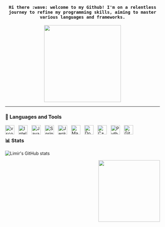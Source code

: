 <h4 align="center"><samp> Hi there :wave: welcome to my Github! I'm on a relentless journey to refine my programming skills, aiming to master various languages and frameworks. </samp></h4>
<p align="center">
  <img width="250" src="https://user-images.githubusercontent.com/74038190/212284164-662b26f5-a2e4-49cb-b675-4af56e609afa.gif">
</p>

---

### :school_satchel: Languages and Tools

<img align="left" alt="vscode" width="30px" style="padding-right:10px;" src="https://cdn.jsdelivr.net/gh/devicons/devicon@latest/icons/vscode/vscode-original.svg" />
<img align="left" alt="IntelliJIDEA" width="30px" style="padding-right:10px;" src="https://cdn.jsdelivr.net/gh/devicons/devicon@latest/icons/intellij/intellij-original.svg" />
<img align="left" alt="Java" width="30px" style="padding-right:10px;" src="https://cdn.jsdelivr.net/gh/devicons/devicon/icons/java/java-original.svg"/>
<img align="left" alt="Spring" width="30px" style="padding-right:10px;" src="https://cdn.jsdelivr.net/gh/devicons/devicon/icons/spring/spring-original.svg" />
<img align="left" alt="Jenkins" width="30px" style="padding-right:10px;" src="https://cdn.jsdelivr.net/gh/devicons/devicon@latest/icons/jenkins/jenkins-original.svg" />
<img align="left" alt="Maven" width="30px" style="padding-right:10px;" src="https://cdn.jsdelivr.net/gh/devicons/devicon@latest/icons/maven/maven-original.svg" />
<img align="left" alt="Docker" width="30px" style="padding-right:10px;" src="https://cdn.jsdelivr.net/gh/devicons/devicon@latest/icons/docker/docker-original.svg" />
<img align="left" alt="C++" width="30px" style="padding-right:10px;" src="https://cdn.jsdelivr.net/gh/devicons/devicon@latest/icons/cplusplus/cplusplus-original.svg" />
<img align="left" alt="Python" width="30px" style="padding-right:10px;" src="https://cdn.jsdelivr.net/gh/devicons/devicon/icons/python/python-plain.svg" />
<img align="left" alt="Git" width="30px" style="padding-right:10px;" src="https://cdn.jsdelivr.net/gh/devicons/devicon@latest/icons/git/git-original.svg" />
<br />

### :bar_chart: Stats

![Limir's GitHub stats](https://github-readme-stats.vercel.app/api?username=L1mir&show_icons=true&theme=material-palenight)

<!-- ![GitHub Streak](https://streak-stats.demolab.com?user=L1mir&theme=material-palenight&border_radius=4.5) -->
<p align="right">
  <img width="200" src="https://user-images.githubusercontent.com/74038190/212284164-662b26f5-a2e4-49cb-b675-4af56e609afa.gif">
</p>